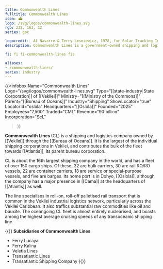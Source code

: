 ```yaml
---
title: Commonwealth Lines
fulltitle: Commonwealth Lines
icon: ⛴️
logo: /svg/logos/commonwealth-lines.svg
rgb: 232, 163, 12
series: goc

logocredit:  Al Navarre & Terry Lesniewicz, 1978, for Solar Trucking Incorporated.
description: Commonwealth Lines is a government-owned shipping and logistics corporation in Vekllei.

fi: fi fi-commonwealth-lines fis

aliases:
- /commonwealth-lines/
series: industry
---
```


{{<infobox
	 Name="Commonwealth Lines"
	 Logo="/svg/logos/commonwealth-lines.svg"
	 Type="[[state-industry|State Corporation]] of [[Vekllei]]"
	 Ministry="[[Ministry of the Commons]]"
	 Parent="[[Bureau of Oceans]]"
	 Industry="Shipping"
	 ShowLocator="true"
	 LocatorId="oslola"
	 Headquarters="[[Oslola]]"
	 Founded="2025"
	 Employees="7,500"
	 Traded="CML"
	 Revenue="90 billion"
	 Incorporation="ScL"
 >}}

<span class="fi fi-commonwealth-lines fis"></span>  **Commonwealth Lines** (CL) is a shipping and logistics company owned by [[Vekllei]] through the [[Bureau of Oceans]]. It is the largest of the individual shipping corporations in Vekllei, and contributes the bulk of the fleet towards [[Atlantis]], its parent bureau corporation.

CL is about the 16th largest shipping company in the world, and has a fleet of over 150 cargo ships. Of these, 32 are bulk carriers, 30 are rail RO/RO vessels, 22 are container carriers, 18 are service or special-purpose vessels, and five are barges. Its home port is in Dohyo, [[Oslola]], although the company has a major presence in [[Cama]] at the headquarters of [[Atlantis]] as well.

The line specialises in roll-on, roll-off palletised rail transport that is common in the Vekllei industrial logistics network, particularly across the Vekllei Caribbean. It also traffics substantial raw commodities like oil and bauxite. The oceangoing CL fleet is almost entirely nuclearised, and boasts among the highest average cruising speeds of any transoceanic shipping line.

{{<note table>}}
**Subsidiaries of Commonwealth Lines**

* Ferry Lucaya
* Ferry Kalina
* Veletia Lines
* Transatlantic Lines
* Transatlantic Shipping Company
{{</note>}}
